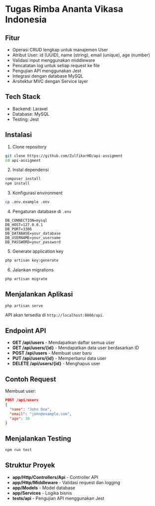 # Tugas Rimba Ananta Vikasa Indonesia

## Fitur

- Operasi CRUD lengkap untuk manajemen User
- Atribut User: id (UUID), name (string), email (unique), age (number)
- Validasi input menggunakan middleware
- Pencatatan log untuk setiap request ke file
- Pengujian API menggunakan Jest
- Integrasi dengan database MySQL
- Arsitektur MVC dengan Service layer

## Tech Stack

- Backend: Laravel
- Database: MySQL
- Testing: Jest

## Instalasi

1. Clone repository
```bash
git clone https://github.com/ZulfikarHD/api-assigment
cd api-assigment
```

2. Instal dependensi
```bash
composer install
npm install
```

3. Konfigurasi environment
```bash
cp .env.example .env
```

4. Pengaturan database di `.env`
```
DB_CONNECTION=mysql
DB_HOST=127.0.0.1
DB_PORT=3306
DB_DATABASE=your_database
DB_USERNAME=your_username
DB_PASSWORD=your_password
```

5. Generate application key
```bash
php artisan key:generate
```

6. Jalankan migrations
```bash
php artisan migrate
```

## Menjalankan Aplikasi

```bash
php artisan serve
```

API akan tersedia di `http://localhost:8000/api`.

## Endpoint API

- **GET /api/users** - Mendapatkan daftar semua user
- **GET /api/users/{id}** - Mendapatkan data user berdasarkan ID
- **POST /api/users** - Membuat user baru
- **PUT /api/users/{id}** - Memperbarui data user
- **DELETE /api/users/{id}** - Menghapus user

## Contoh Request

Membuat user:
```json
POST /api/users
{
  "name": "John Doe",
  "email": "john@example.com",
  "age": 30
}
```

## Menjalankan Testing

```bash
npm run test 
```

## Struktur Proyek

- **app/Http/Controllers/Api** - Controller API
- **app/Http/Middleware** - Validasi request dan logging
- **app/Models** - Model database
- **app/Services** - Logika bisnis
- **tests/api** - Pengujian API menggunakan Jest

